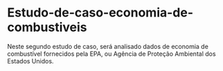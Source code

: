 # Estudo-de-caso-economia-de-combustiveis
Neste segundo estudo de caso, será analisado dados de economia de combustível fornecidos pela EPA, ou Agência de Proteção Ambiental dos Estados Unidos.
